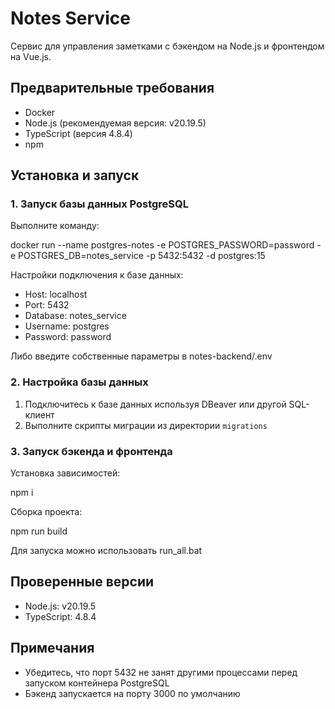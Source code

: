 # Notes Service

Сервис для управления заметками с бэкендом на Node.js и фронтендом на Vue.js.

## Предварительные требования

- Docker
- Node.js (рекомендуемая версия: v20.19.5)
- TypeScript (версия 4.8.4)
- npm

## Установка и запуск

### 1. Запуск базы данных PostgreSQL

Выполните команду:

docker run --name postgres-notes -e POSTGRES_PASSWORD=password -e POSTGRES_DB=notes_service -p 5432:5432 -d postgres:15

Настройки подключения к базе данных:
- Host: localhost
- Port: 5432
- Database: notes_service
- Username: postgres
- Password: password

Либо введите собственные параметры в notes-backend/.env

### 2. Настройка базы данных

1. Подключитесь к базе данных используя DBeaver или другой SQL-клиент
2. Выполните скрипты миграции из директории `migrations`

### 3. Запуск бэкенда и фронтенда
Установка зависимостей:

npm i

Сборка проекта:

npm run build

Для запуска можно использовать run_all.bat

## Проверенные версии

- Node.js: v20.19.5
- TypeScript: 4.8.4

## Примечания

- Убедитесь, что порт 5432 не занят другими процессами перед запуском контейнера PostgreSQL
- Бэкенд запускается на порту 3000 по умолчанию